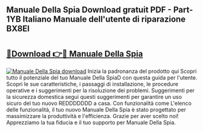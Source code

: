 ## Manuale Della Spia Download gratuit PDF - Part-1YB Italiano Manuale dell'utente di riparazione BX8El

# <h2><a href="http://dfa5ys.blite.top/?on=Manuale+Della+Spia">🔗Download 👉🔴 Manuale Della Spia</a></h2>

[![Manuale Della Spia download](https://i.imgur.com/lujVjoI.png)](http://dfa5ys.blite.top/?on=Manuale+Della+Spia)
Inizia la padronanza del prodotto qui Scopri tutto il potenziale del tuo Manuale Della SpiaD con questa guida per l'utente. Scopri le sue caratteristiche, i passaggi di installazione, le procedure operative e i suggerimenti per la risoluzione dei problemi. Suggerimenti per la sicurezza domestica segui questi suggerimenti per garantire un uso sicuro del tuo nuovo REDDDDDDD a casa. Con funzionalità come L'elenco delle funzionalità, il tuo nuovo Manuale Della Spia è stato progettato per massimizzare la produttività e l'efficienza. Grazie per aver scelto noi! Apprezziamo la tua fiducia e il tuo supporto per Manuale Della Spia.
